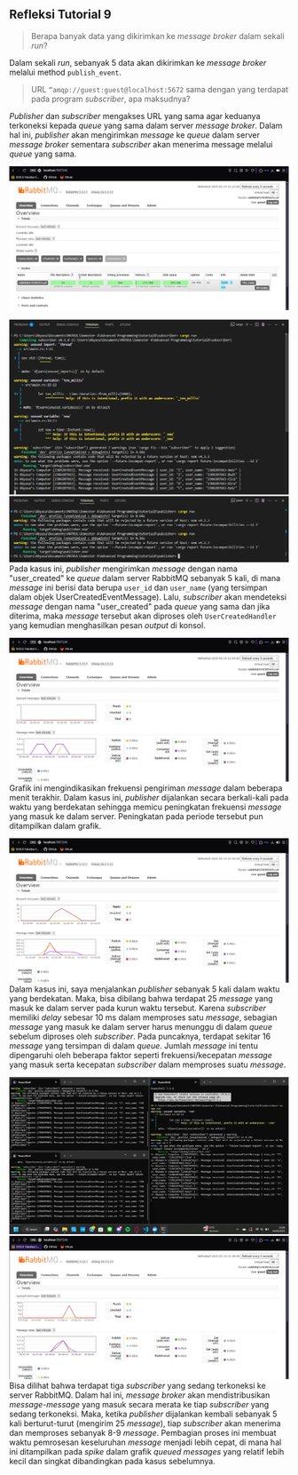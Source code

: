 ## Refleksi Tutorial 9

> Berapa banyak data yang dikirimkan ke _message broker_ dalam sekali _run_?

Dalam sekali _run_, sebanyak 5 data akan dikirimkan ke _message broker_ melalui method `publish_event`.

> URL `“amqp://guest:guest@localhost:5672` sama dengan yang terdapat pada program _subscriber_, apa maksudnya?

_Publisher_ dan _subscriber_ mengakses URL yang sama agar keduanya terkoneksi kepada _queue_ yang sama dalam server _message broker_. Dalam hal ini, _publisher_ akan mengirimkan _message_ ke _queue_ dalam server _message broker_ sementara _subscriber_ akan menerima message melalui _queue_ yang sama.<br/>


![Screenshot tampilan RabbitMQ](/images/Screenshot_1.png)<br/>


![Run publisher](/images/Screenshot_2.png)
![Message diterima subscriber](/images/Screenshot_3.png)
Pada kasus ini, _publisher_ mengirimkan _message_ dengan nama "user_created" ke _queue_ dalam server RabbitMQ sebanyak 5 kali, di mana _message_ ini berisi data berupa `user_id` dan `user_name` (yang tersimpan dalam objek UserCreatedEventMessage). Lalu, _subscriber_ akan mendeteksi _message_ dengan nama "user_created" pada _queue_ yang sama dan jika diterima, maka _message_ tersebut akan diproses oleh `UserCreatedHandler` yang kemudian menghasilkan pesan _output_ di konsol.<br/>


![Message rate spike](/images/Screenshot_4.png)
Grafik ini mengindikasikan frekuensi pengiriman _message_ dalam beberapa menit terakhir. Dalam kasus ini, _publisher_ dijalankan secara berkali-kali pada waktu yang berdekatan sehingga memicu peningkatan frekuensi _message_ yang masuk ke dalam server. Peningkatan pada periode tersebut pun ditampilkan dalam grafik.<br/>


![Queued message spike](/images/Screenshot_5.png)
Dalam kasus ini, saya menjalankan _publisher_ sebanyak 5 kali dalam waktu yang berdekatan. Maka, bisa dibilang bahwa terdapat 25 _message_ yang masuk ke dalam server pada kurun waktu tersebut. Karena _subscriber_ memiliki _delay_ sebesar 10 ms dalam memproses satu _message_, sebagian _message_ yang masuk ke dalam server harus menunggu di dalam _queue_ sebelum diproses oleh _subscriber_. Pada puncaknya, terdapat sekitar 16 _message_ yang tersimpan di dalam _queue_. Jumlah _message_ ini tentu dipengaruhi oleh beberapa faktor seperti frekuensi/kecepatan _message_ yang masuk serta kecepatan _subscriber_ dalam memproses suatu _message_.<br/>


![Run with three subscribers](/images/Screenshot_6.png)
![Reduced queued message spike](/images/Screenshot_7.png)
Bisa dilihat bahwa terdapat tiga _subscriber_ yang sedang terkoneksi ke server RabbitMQ. Dalam hal ini, _message broker_ akan mendistribusikan _message-message_ yang masuk secara merata ke tiap _subscriber_ yang sedang terkoneksi. Maka, ketika _publisher_ dijalankan kembali sebanyak 5 kali berturut-turut (mengirim 25 _message_), tiap _subscriber_ akan menerima dan memproses sebanyak 8-9 _message_. Pembagian proses ini membuat waktu pemrosesan keseluruhan _message_ menjadi lebih cepat, di mana hal ini ditampilkan pada _spike_ dalam grafik _queued messages_ yang relatif lebih kecil dan singkat dibandingkan pada kasus sebelumnya.